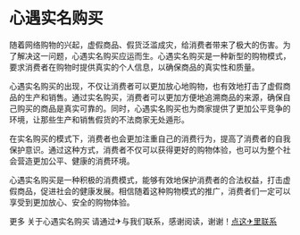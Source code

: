 # 心遇实名购买

随着网络购物的兴起，虚假商品、假货泛滥成灾，给消费者带来了极大的伤害。为了解决这一问题，心遇实名购买应运而生。心遇实名购买是一种新型的购物模式，要求消费者在购物时提供真实的个人信息，以确保商品的真实性和质量。

心遇实名购买的出现，不仅让消费者可以更加放心地购物，也有效地打击了虚假商品的生产和销售。通过实名购买，消费者可以更加方便地追溯商品的来源，确保自己购买的商品是真实可靠的。同时，心遇实名购买也为商家提供了更加公平竞争的环境，让那些生产和销售假货的不法商家无处遁形。

在实名购买的模式下，消费者也会更加注重自己的消费行为，提高了消费者的自我保护意识。通过这种方式，消费者不仅可以获得更好的购物体验，也可以为整个社会营造更加公平、健康的消费环境。

心遇实名购买是一种积极的消费模式，能够有效地保护消费者的合法权益，打击虚假商品，促进社会的健康发展。相信随着这种购物模式的推广，消费者们一定可以享受到更加放心、安全的购物体验。

更多 关于心遇实名购买 请通过✈与我们联系，感谢阅读，谢谢！[点这✈里联系](https://a.k02.cc)